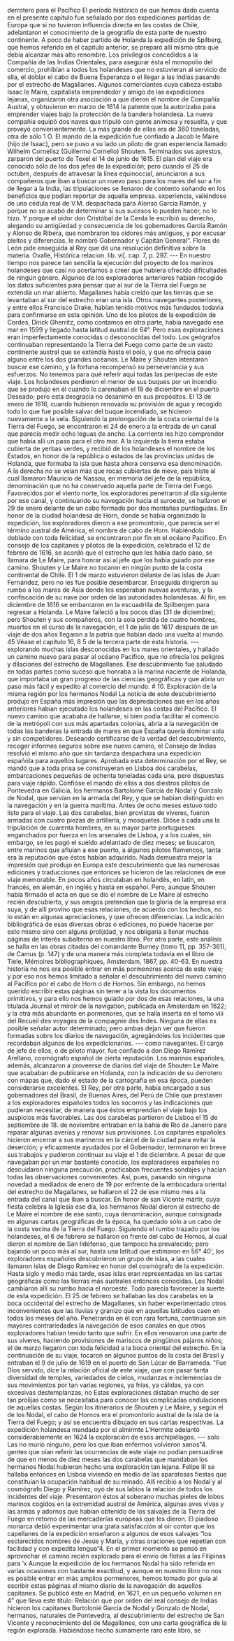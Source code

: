 derrotero para el Pacífico El período histórico de que hemos dado cuenta en el presente capítulo fue señalado por dos expediciones partidas de Europa que si no tuvieron influencia directa en las costas de Chile, adelantaron el conocimiento de la geografía de esta parte de nuestro continente. A poco de haber partido de Holanda la expedición de Spilberg, que hemos referido en el capítulo anterior, se preparó allí mismo otra que debía alcanzar más alto renombre. Los privilegios concedidos a la Compañía de las Indias Orientales, para asegurar ésta el monopolio del comercio, prohibían a todos los holandeses que no estuvieran al servicio de ella, el doblar el cabo de Buena Esperanza o el llegar a las Indias pasando por el estrecho de Magallanes. Algunos comerciantes cuya cabeza estaba Isaac le Maire, capitalista emprendedor y amigo de las expediciones lejanas, organizaron otra asociación a que dieron el nombre de Compañía Austral, y obtuvieron en marzo de 1614 la patente que la autorizaba para emprender viajes bajo la protección de la bandera holandesa. La nueva compañía equipó dos naves que tripuló con gente animosa y resuelta, y que proveyó convenientemente. La más grande de ellas era de 360 toneladas, otra de sólo 1 O. El mando de la expedición fue confiado a Jacob le Maire (hijo de Isaac), pero se puso a su lado un piloto de gran experiencia llamado Wilhelm Cornelisz (Guillermo Cornelio) Shouten. Terminados sus aprestos, zarparon del puerto de Texel el 14 de junio de 1615. El plan del viaje era conocido sólo de los dos jefes de la expedición; pero cuando el 25 de octubre, después de atravesar la línea equinoccial, anunciaron a sus compañeros que iban a buscar un nuevo paso para los mares del sur a fin de llegar a la India, las tripulaciones se llenaron de contento soñando en los beneficios que podían reportar de aquella empresa. experiencia, valiéndose de una cédula real de V.M. despachada para Alonso García Ramón, y porque no se acabó de determinar si sus sucesos lo pueden hacer, no lo hizo. Y porque el oidor don Cristóbal de la Cerda le escribió su derecho, alegando su antigüedad y consecuencia de los gobernadores García Ramón y Alonso de Ribera, que nombraron los oidores más antiguos, y por excusar pleitos y diferencias, le nombró Gobernador y Capitán General”. Flores de León pide enseguida al Rey que dé una resolución definitiva sobre la materia. Ovalle, Histórica relacion. lib. vi[. cap. 7, p. 297. --- En nuestro tiempo nos parece tan sencilla la ejecución del proyecto de los marinos holandeses que casi no acertamos a creer que hubiera ofrecido dificultades de ningún género. Algunos de los exploradores anteriores habían recogido los datos suficientes para pensar que al sur de la Tierra del Fuego se extendía un mar abierto. Magallanes había creído que las tierras que se levantaban al sur del estrecho eran una isla. Otros navegantes posteriores, y entre ellos Francisco Drake, habían tenido motivos más fundados todavía para confirmarse en esta opinión. Uno de los pilotos de la expedición de Cordes, Dirick Gherritz, como contamos en otra parte, había navegado ese mar en 1599 y llegado hasta latitud austral de 64°. Pero esas exploraciones eran imperfectamente conocidas o desconocidas del todo. Los geógrafos continuaban representando la Tierra del Fuego como parte de un vasto continente austral que se extendía hasta el polo, y que no ofrecía paso alguno entre los dos grandes océanos. Le Maire y Shouten intentaron buscar ese camino, y la fortuna recompensó su perseverancia y sus esfuerzos. No tenemos para qué referir aquí todas las peripecias de este viaje. Los holandeses perdieron el menor de sus buques por un incendio que se produjo en él cuando lo carenaban el 19 de diciembre en el puerto Deseado; pero esta desgracia no desanimó en sus propósitos. El 13 de enero de 1616, cuando hubieron renovado su provisión de agua y recogido todo lo que fue posible salvar del buque incendiado, se hicieron nuevamente a la vela. Siguiendo la prolongación de la costa oriental de la Tierra del Fuego, se encontraron el 24 de enero a la entrada de un canal que parecía medir ocho leguas de ancho. La corriente les hizo comprender que había allí un paso para el otro mar. A la izquierda la tierra estaba cubierta de yerbas verdes, y recibió de los holandeses el nombre de los Estados, en honor de la república o estados de las provincias unidas de Holanda, que formaba la isla que hasta ahora conserva esa denominación. A la derecha no se veían más que rocas cubiertas de nieve, país triste al cual llamaron Mauricio de Nassau, en memoria del jefe de la república, denominación que no ha conservado aquella parte de Tierra del Fuego. Favorecidos por el viento norte, los exploradores penetraron al día siguiente por ese canal, y continuando su navegación hacia el suroeste, se hallaron el 29 de enero delante de un cabo formado por dos montañas puntiagudas. En honor de la ciudad holandesa de Horn, donde se había organizado la expedición, los exploradores dieron a ese promontorio, que parecía ser el término austral de América, el nombre de cabo de Horn. Habiéndolo doblado con toda felicidad, se encontraron por fin en el océano Pacífico. En consejo de los capitanes y pilotos de la expedición, celebrado el 12 de febrero de 1616, se acordó que el estrecho que les había dado paso, se llamara de Le Maire, para honrar así al jefe que los había guiado por ese camino. Shouten y Le Maire no tocaron en ningún punto de la costa continental de Chile. El 1 de marzo estuvieron delante de las islas de Juan Fernández, pero no les fue posible desembarcar. Enseguida dirigieron su rumbo a los mares de Asia donde les esperaban nuevas aventuras, y la confiscación de su nave por orden de las autoridades holandesas. Al fin, en diciembre de 1616 se embarcaron en la escuadrilla de Spilbergen para regresar a Holanda. Le Maire falleció a los pocos días (31 de diciembre); pero Shouten y sus compañeros, con la sola pérdida de cuatro hombres, muertos en el curso de la navegación, el 1 de julio de 1617 después de un viaje de dos años llegaron a la patria que habían dado una vuelta al mundo. 45 Véase el capítulo 16, 8 5 de la tercera parte de esta historia. --- explorando muchas islas desconocidas en los mares orientales, y hallado un camino nuevo para pasar al océano Pacífico, que no ofrecía los peligros y dilaciones del estrecho de Magallanes. Ese descubrimiento fue saludado en todas partes como suceso que honraba a la marina naciente de Holanda, que importaba un gran progreso de las ciencias geográficas y que abría un paso más fácil y expedito al comercio del mundo. # 10. Exploración de la misma región por los hermanos Nodal La noticia de este descubrimiento produjo en España más impresión que las depredaciones que en los años anteriores habían ejecutado los holandeses en las costas del Pacífico. El nuevo camino que acababa de hallarse, si bien podía facilitar el comercio de la metrópoli con sus más apartadas colonias, abría a la navegación de todas las banderas la entrada de mares en que España quería dominar sola y sin competidores. Deseando certificarse de la verdad del descubrimiento, recoger informes seguros sobre ese nuevo camino, el Consejo de Indias resolvió el mismo año que sin tardanza despachara una expedición española para aquellos lugares. Aprobada esta determinación por el Rey, se mandó que a toda prisa se construyeran en Lisboa dos carabelas, embarcaciones pequeñas de ochenta toneladas cada una, pero dispuestas para viaje rápido. Confióse el mando de ellas a dos diestros pilotos de Pontevedra en Galicia, los hermanos Bartolomé García de Nodal y Gonzalo de Nodal, que servían en la armada del Rey, y que se habían distinguido en la navegación y en la guerra marítima. Antes de ocho meses estuvo todo listo para el viaje. Las dos carabelas, bien provistas de víveres, fueron armadas con cuatro piezas de artillería, y mosquetes. Dióse a cada una la tripulación de cuarenta hombres, en su mayor parte portugueses enganchados por fuerza en los arsenales de Lisboa, y a los cuales, sin embargo, se les pagó el sueldo adelantado de diez meses; se buscaron, entre marinos que afluían a ese puerto, a algunos pilotos flamencos, tanta era la reputación que éstos habían adquirido. Nada demuestra mejor la impresión que produjo en Europa este descubrimiento que las numerosas ediciones y traducciones que entonces se hicieron de las relaciones de ese viaje memorable. En pocos años circulaban en holandés, en latín, en francés, en alemán, en inglés y hasta en español. Pero, aunque Shouten había firmado el acta en que se dio el nombre de Le Maire al estrecho recién descubierto, y sus amigos pretendían que la gloria de la empresa era suya, y de allí provino que esas relaciones, de acuerdo con los hechos, no lo están en algunas apreciaciones, y que ofrecen diferencias. La indicación bibliográfica de esas diversas obras o ediciones, no puede hacerse por esto mismo sino con alguna prolijidad, y nos obligaría a llenar muchas páginas de interés subalterno en nuestro libro. Por otra parte, este análisis se halla en las obras citadas del comandante Burney (tomo 11, pp. 357-361), de Camus (p. 147) y de una manera más completa todavía en el libro de Tiele, Mémoires bibliographiques, Amsterdam, 1867, pp. 40-63. En nuestra historia no nos era posible entrar en más pormenores acerca de este viaje; y por eso nos hemos limitado a señalar el descubrimiento del nuevo camino al Pacífico por el cabo de Horn o de Hornos. Sin embargo, no hemos querido escribir estas páginas sin tener a la vista los documentos primitivos, y para ello nos hemos guiado por dos de esas relaciones, la una titulada Journal et miroir de la navigation, publicada en Amsterdam en 1622; y la otra más abundante en pormenores, que se halla inserta en el tomo viii del Recueil des voyages de la compagnie des Indes. Ninguna de ellas es posible señalar autor determinado; pero ambas dejan ver que fueron formadas sobre los diarios de navegación, agregándoles los incidentes que recordaban algunos de los expedicionarios. --- como navegantes. El cargo de jefe de ellos, o de piloto mayor, fue confiado a don Diego Ramírez Arellano, cosmógrafo español de cierta reputación. Los marinos españoles, además, alcanzaron a proveerse de diarios del viaje de Shouten Le Maire que acababan de publicarse en Holanda, con la indicación de su derrotero con mapas que, dado el estado de la cartografía en esa época, pueden considerarse excelentes. El Rey, por otra parte, había encargado a sus gobernadores del Brasil, de Buenos Aires, del Perú de Chile que prestasen a los exploradores españoles todos los socorros y las indicaciones que pudieran necesitar, de manera que éstos emprendían el viaje bajo los auspicios más favorables. Las dos carabelas partieron de Lisboa el 15 de septiembre de 18. de noviembre entraban en la bahía de Rio de Janeiro para reparar algunas averías y renovar sus provisiones. Los capitanes españoles hicieron encerrar a sus marineros en la cárcel de la ciudad para evitar la deserción; y eficazmente ayudados por el Gobernador, terminaron en breve sus trabajos y pudieron continuar su viaje el 1 de diciembre. A pesar de que navegaban por un mar bastante conocido, los exploradores españoles no descuidaron ninguna precaución, practicaban frecuentes sondajes y hacían todas las observaciones convenientes. Así, pues, pasando sin ninguna novedad a mediados de enero de 19 por enfrente de la embocadura oriental del estrecho de Magallanes, se hallaron el 22 de ese mismo mes a la entrada del canal que iban a buscar. En honor de san Vicente mártir, cuya fiesta celebra la Iglesia ese día, los hermanos Nodal dieron al estrecho de Le Maire el nombre de ese santo, cuya denominación, aunque consignada en algunas cartas geográficas de la época, ha quedado sólo a un cabo de la costa vecina de la Tierra del Fuego. Siguiendo el rumbo trazado por los holandeses, el 6 de febrero se hallaron en frente del cabo de Homos, al cual dieron el nombre de San Ildefonso, que tampoco ha prevalecido; pero bajando un poco más al sur, hasta una latitud que estimaron en 56° 40', los exploradores españoles descubrieron un grupo de islas, a las cuales llamaron islas de Diego Ramírez en honor del cosmógrafo de la expedición. Hasta siglo y medio más tarde, esas islas eran representadas en las cartas geográficas como las tierras más australes entonces conocidas. Los Nodal cambiaron allí su rumbo hacia el noroeste. Todo parecía favorecer la suerte de esta expedición. El 25 de febrero se hallaban las dos carabelas en la boca occidental del estrecho de Magallanes, sin haber experimentado otros inconvenientes que las lluvias y granizo que en aquellas latitudes caen en todos los meses del año. Penetrando en él con rara fortuna, continuaron sin mayores contrariedades la navegación de esos canales en que otros exploradores habían tenido tanto que sufrir. En ellos renovaron una parte de sus víveres, haciendo provisiones de mariscos de pingüinos pájaros niños; el de marzo llegaron con toda felicidad a la boca oriental del estrecho. En la continuación de su viaje, tocaron en algunos puntos de la costa del Brasil y entraban el 9 de julio de 1619 en el puerto de San Lúcar de Barrameda. "Fue Dios servido, dice la relación oficial de este viaje, que con pasar tanta diversidad de temples, variedades de cielos, mudanzas e inclemencias de sus movimientos por tan varias regiones, ya frías, ya cálidas, ya con excesivas destemplanzas, no Estas exploraciones distaban mucho de ser tan prolijas como se necesitaba para conocer las complicadas ondulaciones de aquellas costas. Según los itinerarios de Shouten y Le Maire, y según el de los Nodal, el cabo de Hornos era el promontorio austral de la isla de la Tierra del Fuego; y así se encuentra dibujado en sus cartas respectivas. La expedición holandesa mandada por el almirmte L'Hermite adelantó considerablemente en 1624 la exploración de esos archipiélagos. --- solo Las no murió ninguno, pero los que iban enfermos volvieron sanos”4. gentes que oían referir las ocurrencias de este viaje no podían persuadirse de que en menos de diez meses las dos carabelas que mandaban los hermanos Nodal hubieran hecho una exploración tan lejana. Felipe III se hallaba entonces en Lisboa viviendo en medio de las aparatosas fiestas que constituían la ocupación habitual de su reinado. Allí recibió a los Nodal y al cosmógrafo Diego y Ramírez, oyó de sus labios la relación de todos los incidentes del viaje. Presentaron éstos al soberano muchas pieles de lobos marinos cogidos en la extremidad austral de América, algunas aves vivas y las armas y adornos que habían obtenido de los salvajes de la Tierra del Fuego en retorno de las mercaderías europeas que les dieron. El piadoso monarca debió experimentar una grata satisfacción al oír contar que los capellanes de la expedición enseñaron a algunos de esos salvajes “los esclarecidos nombres de Jesús y María, y otras oraciones que repetían con facilidad y con expedita lengua”4. En el primer momento se pensó en aprovechar el camino recién explorado para el envío de flotas a las Filipinas para ‘x Aunque la expedición de los hermanos Nodal ha sido referida en varias ocasiones con bastante exactitud, y aunque en nuestro libro no nos es posible entrar en más amplios pormenores, hemos tomado por guía al escribir estas páginas el mismo diario de la navegación de aquellos capitanes. Se publicó éste en Madrid, en 1621, en un pequeño volumen en 4” que lleva este título: Relación que por orden del real consejo de Indias hicieron los capitanes Burtolonié García de Nodal y Gonzalo de Nodal, hermanos, naturales de Pontevedra, al descubrimiento del estrecho de San Vicente y reconocimiento del de Magallanes, con una carta geográfica de la región explorada. Habiéndose hecho sumamente raro este libro, se